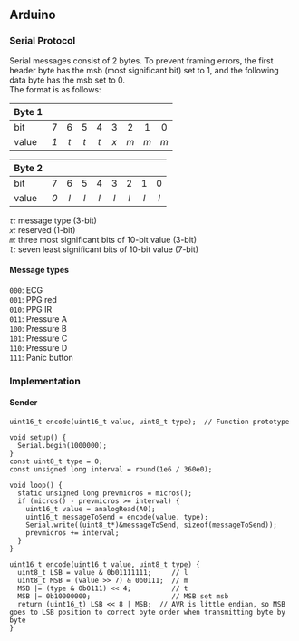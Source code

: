 ## Arduino
### Serial Protocol
Serial messages consist of 2 bytes. To prevent framing errors, the first header byte has the msb (most significant bit) set to 1, and the following data byte has the msb set to 0.    
The format is as follows:  

| Byte 1 |     |     |     |     |     |     |     |     | 
|:-------|:---:|:---:|:---:|:---:|:---:|:---:|:---:|:---:|
| bit    |  7  |  6  |  5  |  4  |  3  |  2  |  1  |  0  | 
| value  | *1* | *t* | *t* | *t* | *x* | *m* | *m* | *m* | 

| Byte 2 |     |     |     |     |     |     |     |     | 
|:-------|:---:|:---:|:---:|:---:|:---:|:---:|:---:|:---:| 
| bit    |  7  |  6  |  5  |  4  |  3  |  2  |  1  |  0  | 
| value  | *0* | *l* | *l* | *l* | *l* | *l* | *l* | *l* |

*`t`:* message type (3-bit)  
*`x`:* reserved (1-bit)  
*`m`:* three most significant bits of 10-bit value (3-bit)  
*`l`:* seven least significant bits of 10-bit value (7-bit)  

#### Message types
`000`: ECG  
`001`: PPG red  
`010`: PPG IR  
`011`: Pressure A  
`100`: Pressure B  
`101`: Pressure C  
`110`: Pressure D  
`111`: Panic button  

### Implementation
#### Sender

```arduino
uint16_t encode(uint16_t value, uint8_t type);  // Function prototype

void setup() {
  Serial.begin(1000000);
}
const uint8_t type = 0;
const unsigned long interval = round(1e6 / 360e0);

void loop() {
  static unsigned long prevmicros = micros();
  if (micros() - prevmicros >= interval) {
    uint16_t value = analogRead(A0);
    uint16_t messageToSend = encode(value, type);
    Serial.write((uint8_t*)&messageToSend, sizeof(messageToSend));
    prevmicros += interval;
  }
}

uint16_t encode(uint16_t value, uint8_t type) {
  uint8_t LSB = value & 0b01111111;     // l
  uint8_t MSB = (value >> 7) & 0b0111;  // m
  MSB |= (type & 0b0111) << 4;          // t
  MSB |= 0b10000000;                    // MSB set msb
  return (uint16_t) LSB << 8 | MSB;  // AVR is little endian, so MSB goes to LSB position to correct byte order when transmitting byte by byte
}
```

